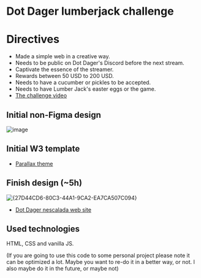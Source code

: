 # Dot Dager lumberjack challenge

# Directives

- Made a simple web in a creative way.
- Needs to be public on Dot Dager's Discord before the next stream.
- Captivate the essence of the streamer.
- Rewards between 50 USD to 200 USD.
- Needs to have a cucumber or pickles to be accepted.
- Needs to have Lumber Jack's easter eggs or the game.
- [The challenge video](https://www.youtube.com/watch?v=DaRes1TR3XQ)

## Initial non-Figma design

![image](https://github.com/user-attachments/assets/70554c75-4b80-45de-aabd-be59969baafa)


## Initial W3 template

- [Parallax theme](https://www.w3schools.com/w3css/tryit.asp?filename=tryw3css_templates_parallax)

## Finish design (~5h)

![{27D44CD6-80C3-44A1-9CA2-EA7CA507C094}](https://github.com/user-attachments/assets/78b2c810-445e-4c65-a3c9-81c5d86a29fa)

- [Dot Dager nescalada web site](https://framework7.io/docs/)

## Used technologies

HTML, CSS and vanilla JS.

(If you are going to use this code to some personal project please note it can be optimized a lot. Maybe you want to re-do it in a better way, or not. I also maybe do it in the future, or maybe not)
